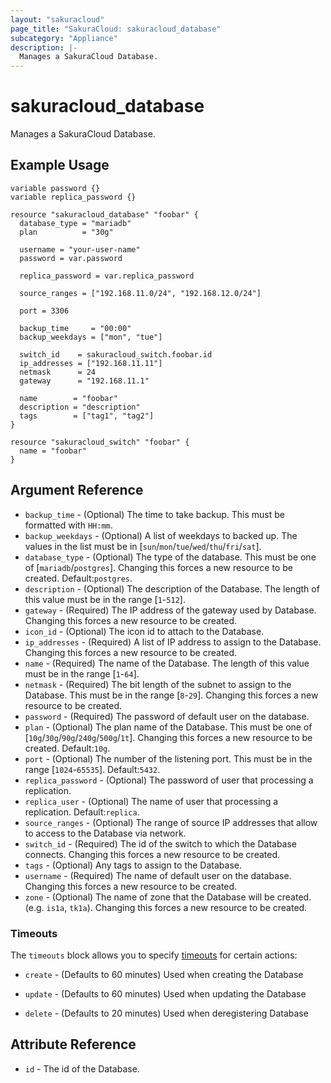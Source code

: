 ```yaml
---
layout: "sakuracloud"
page_title: "SakuraCloud: sakuracloud_database"
subcategory: "Appliance"
description: |-
  Manages a SakuraCloud Database.
---
```


# sakuracloud_database

Manages a SakuraCloud Database.

## Example Usage

```hcl
variable password {}
variable replica_password {}

resource "sakuracloud_database" "foobar" {
  database_type = "mariadb"
  plan          = "30g"

  username = "your-user-name"
  password = var.password

  replica_password = var.replica_password

  source_ranges = ["192.168.11.0/24", "192.168.12.0/24"]

  port = 3306

  backup_time     = "00:00"
  backup_weekdays = ["mon", "tue"]

  switch_id    = sakuracloud_switch.foobar.id
  ip_addresses = ["192.168.11.11"]
  netmask      = 24
  gateway      = "192.168.11.1"

  name        = "foobar"
  description = "description"
  tags        = ["tag1", "tag2"]
}

resource "sakuracloud_switch" "foobar" {
  name = "foobar"
}
```
## Argument Reference

* `backup_time` - (Optional) The time to take backup. This must be formatted with `HH:mm`.
* `backup_weekdays` - (Optional) A list of weekdays to backed up. The values in the list must be in [`sun`/`mon`/`tue`/`wed`/`thu`/`fri`/`sat`].
* `database_type` - (Optional) The type of the database. This must be one of [`mariadb`/`postgres`]. Changing this forces a new resource to be created. Default:`postgres`.
* `description` - (Optional) The description of the Database. The length of this value must be in the range [`1`-`512`].
* `gateway` - (Required) The IP address of the gateway used by Database. Changing this forces a new resource to be created.
* `icon_id` - (Optional) The icon id to attach to the Database.
* `ip_addresses` - (Required) A list of IP address to assign to the Database. Changing this forces a new resource to be created.
* `name` - (Required) The name of the Database. The length of this value must be in the range [`1`-`64`].
* `netmask` - (Required) The bit length of the subnet to assign to the Database. This must be in the range [`8`-`29`]. Changing this forces a new resource to be created.
* `password` - (Required) The password of default user on the database.
* `plan` - (Optional) The plan name of the Database. This must be one of [`10g`/`30g`/`90g`/`240g`/`500g`/`1t`]. Changing this forces a new resource to be created. Default:`10g`.
* `port` - (Optional) The number of the listening port. This must be in the range [`1024`-`65535`]. Default:`5432`.
* `replica_password` - (Optional) The password of user that processing a replication.
* `replica_user` - (Optional) The name of user that processing a replication. Default:`replica`.
* `source_ranges` - (Optional) The range of source IP addresses that allow to access to the Database via network.
* `switch_id` - (Required) The id of the switch to which the Database connects. Changing this forces a new resource to be created.
* `tags` - (Optional) Any tags to assign to the Database.
* `username` - (Required) The name of default user on the database. Changing this forces a new resource to be created.
* `zone` - (Optional) The name of zone that the Database will be created. (e.g. `is1a`, `tk1a`). Changing this forces a new resource to be created.



### Timeouts

The `timeouts` block allows you to specify [timeouts](https://www.terraform.io/docs/configuration/resources.html#operation-timeouts) for certain actions:

* `create` - (Defaults to 60 minutes) Used when creating the Database


* `update` - (Defaults to 60 minutes) Used when updating the Database

* `delete` - (Defaults to 20 minutes) Used when deregistering Database



## Attribute Reference

* `id` - The id of the Database.




